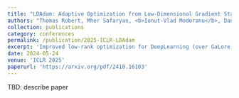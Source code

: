```yaml
---
title: "LDAdam: Adaptive Optimization from Low-Dimensional Gradient Statistics"
authors: "Thomas Robert, Mher Safaryan, <b>Ionut-Vlad Modoranu</b>, Dan Alistarh"
collection: publications
category: conferences
permalink: /publication/2025-ICLR-LDAdam
excerpt: 'Improved low-rank optimization for DeepLearning (over GaLore).'
date: 2024-05-24
venue: 'ICLR 2025'
paperurl: 'https://arxiv.org/pdf/2410.16103'
---
```


TBD: describe paper
